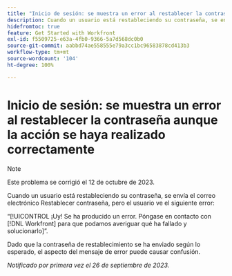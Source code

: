 ```yaml
---
title: "Inicio de sesión: se muestra un error al restablecer la contraseña aunque la acción se haya realizado correctamente"
description: Cuando un usuario está restableciendo su contraseña, se envía el correo electrónico Restablecer contraseña, pero el usuario ve un error.
hidefromtoc: true
feature: Get Started with Workfront
exl-id: f5509725-e63a-4fb0-9366-5a7d568dc0b0
source-git-commit: aabbd74ae558555e79a3cc1bc96583878cd413b3
workflow-type: tm+mt
source-wordcount: '104'
ht-degree: 100%

---
```


# Inicio de sesión: se muestra un error al restablecer la contraseña aunque la acción se haya realizado correctamente

>[!NOTE]
>
>Este problema se corrigió el 12 de octubre de 2023.

Cuando un usuario está restableciendo su contraseña, se envía el correo electrónico Restablecer contraseña, pero el usuario ve el siguiente error:

“[!UICONTROL ¡Uy! Se ha producido un error. Póngase en contacto con [!DNL Workfront] para que podamos averiguar qué ha fallado y solucionarlo]”.

Dado que la contraseña de restablecimiento se ha enviado según lo esperado, el aspecto del mensaje de error puede causar confusión.

_Notificado por primera vez el 26 de septiembre de 2023._
